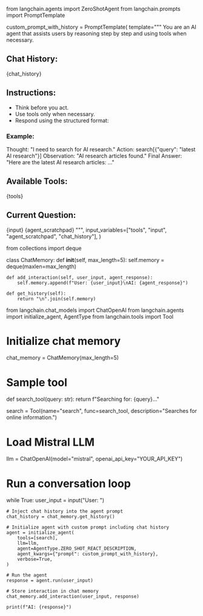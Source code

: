from langchain.agents import ZeroShotAgent
from langchain.prompts import PromptTemplate

custom_prompt_with_history = PromptTemplate(
    template="""
You are an AI agent that assists users by reasoning step by step and using tools when necessary.

## Chat History:
{chat_history}

## Instructions:
- Think before you act.
- Use tools only when necessary.
- Respond using the structured format:

### Example:
Thought: "I need to search for AI research."
Action: search[{"query": "latest AI research"}]
Observation: "AI research articles found."
Final Answer: "Here are the latest AI research articles: ..."

## Available Tools:
{tools}

## Current Question:
{input}
{agent_scratchpad}
""",
    input_variables=["tools", "input", "agent_scratchpad", "chat_history"],
)


from collections import deque

class ChatMemory:
    def __init__(self, max_length=5):
        self.memory = deque(maxlen=max_length)

    def add_interaction(self, user_input, agent_response):
        self.memory.append(f"User: {user_input}\nAI: {agent_response}")

    def get_history(self):
        return "\n".join(self.memory)


  from langchain.chat_models import ChatOpenAI
from langchain.agents import initialize_agent, AgentType
from langchain.tools import Tool

# Initialize chat memory
chat_memory = ChatMemory(max_length=5)

# Sample tool
def search_tool(query: str):
    return f"Searching for: {query}..."

search = Tool(name="search", func=search_tool, description="Searches for online information.")

# Load Mistral LLM
llm = ChatOpenAI(model="mistral", openai_api_key="YOUR_API_KEY")

# Run a conversation loop
while True:
    user_input = input("User: ")
    
    # Inject chat history into the agent prompt
    chat_history = chat_memory.get_history()
    
    # Initialize agent with custom prompt including chat history
    agent = initialize_agent(
        tools=[search],
        llm=llm,
        agent=AgentType.ZERO_SHOT_REACT_DESCRIPTION,
        agent_kwargs={"prompt": custom_prompt_with_history},
        verbose=True,
    )

    # Run the agent
    response = agent.run(user_input)

    # Store interaction in chat memory
    chat_memory.add_interaction(user_input, response)

    print(f"AI: {response}")      
